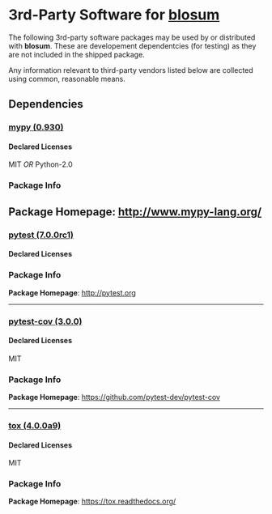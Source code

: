 
# 3rd-Party Software for [blosum]()

The following 3rd-party software packages may be used by or distributed with **blosum**. These are developement dependentcies (for testing) as they are not included in the shipped package.

Any information relevant to third-party vendors listed below are collected using common, reasonable means.

## Dependencies

### [mypy (0.930)](http://www.mypy-lang.org/)

#### Declared Licenses
MIT *OR* Python-2.0

### Package Info

**Package Homepage**: http://www.mypy-lang.org/
---

### [pytest (7.0.0rc1)](http://pytest.org)

#### Declared Licenses

### Package Info

**Package Homepage**: http://pytest.org

---

### [pytest-cov (3.0.0)](https://github.com/pytest-dev/pytest-cov)

#### Declared Licenses
MIT

### Package Info

**Package Homepage**: https://github.com/pytest-dev/pytest-cov

---

### [tox (4.0.0a9)](https://tox.readthedocs.org/)

#### Declared Licenses
MIT

### Package Info

**Package Homepage**: https://tox.readthedocs.org/
